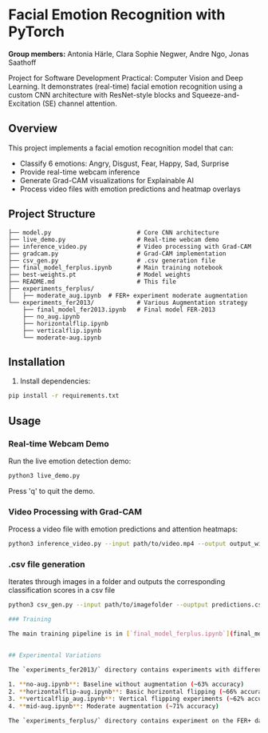 # Facial Emotion Recognition with PyTorch

**Group members:** Antonia Härle, Clara Sophie Negwer, Andre Ngo, Jonas Saathoff

Project for Software Development Practical: Computer Vision and Deep Learning. It demonstrates (real-time) facial emotion recognition using a custom CNN architecture with ResNet-style blocks and Squeeze-and-Excitation (SE) channel attention.



## Overview

This project implements a facial emotion recognition model that can:
- Classify 6 emotions: Angry, Disgust, Fear, Happy, Sad, Surprise
- Provide real-time webcam inference
- Generate Grad-CAM visualizations for Explainable AI
- Process video files with emotion predictions and heatmap overlays

## Project Structure

```
├── model.py                        # Core CNN architecture
├── live_demo.py                    # Real-time webcam demo
├── inference_video.py              # Video processing with Grad-CAM
├── gradcam.py                      # Grad-CAM implementation
├── csv_gen.py                      # .csv generation file
├── final_model_ferplus.ipynb       # Main training notebook
├── best-weights.pt                 # Model weights
├── README.md                       # This file
├── experiments_ferplus/                        
│   ├── moderate_aug.ipynb  # FER+ experiment moderate augmentation
└── experiments_fer2013/            # Various Augmentation strategy 
    ├── final_model_fer2013.ipynb   # Final model FER-2013
    ├── no_aug.ipynb
    ├── horizontalflip.ipynb
    ├── verticalflip.ipynb
    └── moderate-aug.ipynb
```

## Installation

1. Install dependencies:
```bash
pip install -r requirements.txt
```

## Usage

### Real-time Webcam Demo

Run the live emotion detection demo:

```bash
python3 live_demo.py
```

Press 'q' to quit the demo.

### Video Processing with Grad-CAM

Process a video file with emotion predictions and attention heatmaps:

```bash
python3 inference_video.py --input path/to/video.mp4 --output output_with_emotions.mp4
```

### .csv file generation

Iterates through images in a folder and outputs the corresponding classification scores in a csv file

```bash
python3 csv_gen.py --input path/to/imagefolder --ouptput predictions.csv

### Training

The main training pipeline is in [`final_model_ferplus.ipynb`](final_model_ferplus.ipynb). 


## Experimental Variations

The `experiments_fer2013/` directory contains experiments with different augmentation strategies:

1. **no-aug.ipynb**: Baseline without augmentation (~63% accuracy)
2. **horizontalflip-aug.ipynb**: Basic horizontal flipping (~66% accuracy)
3. **verticalflip_aug.ipynb**: Vertical flipping experiments (~62% accuracy)
4. **mid-aug.ipynb**: Moderate augmentation (~71% accuracy)

The `experiments_ferplus/` directory contains experiment on the FER+ dataset with moderate augmentation strategy.
